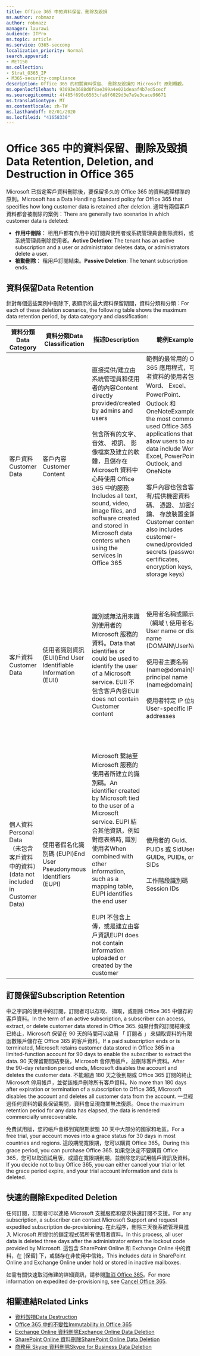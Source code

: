 ```yaml
---
title: Office 365 中的資料保留、刪除及毀損
ms.author: robmazz
author: robmazz
manager: laurawi
audience: ITPro
ms.topic: article
ms.service: O365-seccomp
localization_priority: Normal
search.appverid:
- MET150
ms.collection:
- Strat_O365_IP
- M365-security-compliance
description: Office 365 的相關資料保留、 刪除及毀損的 Microsoft 原則概觀。
ms.openlocfilehash: 93093e3688d0f8ae399a4e021deaaf4b7ed5cecf
ms.sourcegitcommit: 4f465f690c6563cfa9f6029d3e7e9e3cace96671
ms.translationtype: MT
ms.contentlocale: zh-TW
ms.lasthandoff: 02/01/2020
ms.locfileid: "41658330"
---
```

# <a name="data-retention-deletion-and-destruction-in-office-365"></a><span data-ttu-id="a430e-103">Office 365 中的資料保留、刪除及毀損</span><span class="sxs-lookup"><span data-stu-id="a430e-103">Data Retention, Deletion, and Destruction in Office 365</span></span>

<span data-ttu-id="a430e-104">Microsoft 已指定客戶資料刪除後，要保留多久的 Office 365 的資料處理標準的原則。</span><span class="sxs-lookup"><span data-stu-id="a430e-104">Microsoft has a Data Handling Standard policy for Office 365 that specifies how long customer data is retained after deletion.</span></span> <span data-ttu-id="a430e-105">通常有兩個客戶資料都會被刪除的案例：</span><span class="sxs-lookup"><span data-stu-id="a430e-105">There are generally two scenarios in which customer data is deleted:</span></span>

- <span data-ttu-id="a430e-106">**作用中刪除**： 租用戶都有作用中的訂閱與使用者或系統管理員會刪除資料，或系統管理員刪除使用者。</span><span class="sxs-lookup"><span data-stu-id="a430e-106">**Active Deletion**: The tenant has an active subscription and a user or administrator deletes data, or administrators delete a user.</span></span>
- <span data-ttu-id="a430e-107">**被動刪除**： 租用戶訂閱結束。</span><span class="sxs-lookup"><span data-stu-id="a430e-107">**Passive Deletion**: The tenant subscription ends.</span></span>

## <a name="data-retention"></a><span data-ttu-id="a430e-108">資料保留</span><span class="sxs-lookup"><span data-stu-id="a430e-108">Data Retention</span></span>

<span data-ttu-id="a430e-109">針對每個這些案例中刪除下, 表顯示的最大資料保留期間，資料分類和分類：</span><span class="sxs-lookup"><span data-stu-id="a430e-109">For each of these deletion scenarios, the following table shows the maximum data retention period, by data category and classification:</span></span>

| <span data-ttu-id="a430e-110">資料分類</span><span class="sxs-lookup"><span data-stu-id="a430e-110">Data Category</span></span> | <span data-ttu-id="a430e-111">資料分類</span><span class="sxs-lookup"><span data-stu-id="a430e-111">Data Classification</span></span> | <span data-ttu-id="a430e-112">描述</span><span class="sxs-lookup"><span data-stu-id="a430e-112">Description</span></span> | <span data-ttu-id="a430e-113">範例</span><span class="sxs-lookup"><span data-stu-id="a430e-113">Examples</span></span> | <span data-ttu-id="a430e-114">保留期間</span><span class="sxs-lookup"><span data-stu-id="a430e-114">Retention Period</span></span> |
|-----------------|-----------------|-----------------|----------------------------------|-------------------------------|
| <span data-ttu-id="a430e-115">客戶資料</span><span class="sxs-lookup"><span data-stu-id="a430e-115">Customer Data</span></span> | <span data-ttu-id="a430e-116">客戶內容</span><span class="sxs-lookup"><span data-stu-id="a430e-116">Customer Content</span></span>| <span data-ttu-id="a430e-117">直接提供/建立由系統管理員和使用者的內容</span><span class="sxs-lookup"><span data-stu-id="a430e-117">Content directly provided/created by admins and users</span></span> <br><br> <span data-ttu-id="a430e-118">包含所有的文字、 音效、 視訊、 影像檔案及建立的軟體，且儲存在 Microsoft 資料中心時使用 Office 365 中的服務</span><span class="sxs-lookup"><span data-stu-id="a430e-118">Includes all text, sound, video, image files, and software created and stored in Microsoft data centers when using the services in Office 365</span></span> | <span data-ttu-id="a430e-119">範例的最常用的 Office 365 應用程式，可讓作者資料的使用者包括 Word、 Excel、 PowerPoint、 Outlook 和 OneNote</span><span class="sxs-lookup"><span data-stu-id="a430e-119">Examples of the most commonly used Office 365 applications that allow users to author data include Word, Excel, PowerPoint, Outlook, and OneNote</span></span> <br><br> <span data-ttu-id="a430e-120">客戶內容也包含客戶擁有/提供機密資料 （密碼、 憑證、 加密金鑰、 存放裝置金鑰）</span><span class="sxs-lookup"><span data-stu-id="a430e-120">Customer content also includes customer-owned/provided secrets (passwords, certificates, encryption keys, storage keys)</span></span> | <span data-ttu-id="a430e-121">**作用中刪除案例：** 最多 30 天</span><span class="sxs-lookup"><span data-stu-id="a430e-121">**Active Deletion Scenario:** at most 30 days</span></span> <br><br> <span data-ttu-id="a430e-122">**被動刪除案例：** 最 180 天</span><span class="sxs-lookup"><span data-stu-id="a430e-122">**Passive Deletion Scenario:** at most 180 days</span></span> |
| <span data-ttu-id="a430e-123">客戶資料</span><span class="sxs-lookup"><span data-stu-id="a430e-123">Customer Data</span></span> | <span data-ttu-id="a430e-124">使用者識別資訊 (EUII)</span><span class="sxs-lookup"><span data-stu-id="a430e-124">End User Identifiable Information (EUII)</span></span> | <span data-ttu-id="a430e-125">識別或無法用來識別使用者的 Microsoft 服務的資料。</span><span class="sxs-lookup"><span data-stu-id="a430e-125">Data that identifies or could be used to identify the user of a Microsoft service.</span></span> <span data-ttu-id="a430e-126">EUII 不包含客戶內容</span><span class="sxs-lookup"><span data-stu-id="a430e-126">EUII does not contain Customer content</span></span> | <span data-ttu-id="a430e-127">使用者名稱或顯示名稱 （網域 \ 使用者名稱）</span><span class="sxs-lookup"><span data-stu-id="a430e-127">User name or display name (DOMAIN\UserName)</span></span> <br><br> <span data-ttu-id="a430e-128">使用者主要名稱 (name@domain)</span><span class="sxs-lookup"><span data-stu-id="a430e-128">User principal name (name@domain)</span></span> <br><br>  <span data-ttu-id="a430e-129">使用者特定 IP 位址</span><span class="sxs-lookup"><span data-stu-id="a430e-129">User-specific IP addresses</span></span> | <span data-ttu-id="a430e-130">**作用中刪除案例：** 最 180 天 （僅限租用戶系統管理員動作）</span><span class="sxs-lookup"><span data-stu-id="a430e-130">**Active Deletion Scenario:** at most 180 days (only a tenant administrator action)</span></span> <br><br> <span data-ttu-id="a430e-131">**被動刪除案例：** 最 180 天</span><span class="sxs-lookup"><span data-stu-id="a430e-131">**Passive Deletion Scenario:** at most 180 days</span></span> |
| <span data-ttu-id="a430e-132">個人資料</span><span class="sxs-lookup"><span data-stu-id="a430e-132">Personal Data</span></span> <br> <span data-ttu-id="a430e-133">（未包含客戶資料中的資料）</span><span class="sxs-lookup"><span data-stu-id="a430e-133">(data not included in Customer Data)</span></span> | <span data-ttu-id="a430e-134">使用者假名化識別碼 (EUPI)</span><span class="sxs-lookup"><span data-stu-id="a430e-134">End User Pseudonymous Identifiers (EUPI)</span></span> | <span data-ttu-id="a430e-135">Microsoft 繫結至 Microsoft 服務的使用者所建立的識別碼。</span><span class="sxs-lookup"><span data-stu-id="a430e-135">An identifier created by Microsoft tied to the user of a Microsoft service.</span></span> <span data-ttu-id="a430e-136">EUPI 結合其他資訊，例如對應表格時, 識別使用者</span><span class="sxs-lookup"><span data-stu-id="a430e-136">When combined with other information, such as a mapping table, EUPI identifies the end user</span></span> <br><br> <span data-ttu-id="a430e-137">EUPI 不包含上傳，或是建立由客戶資訊</span><span class="sxs-lookup"><span data-stu-id="a430e-137">EUPI does not contain information uploaded or created by the customer</span></span> | <span data-ttu-id="a430e-138">使用者的 Guid、 PUIDs 或 Sid</span><span class="sxs-lookup"><span data-stu-id="a430e-138">User GUIDs, PUIDs, or SIDs</span></span> <br><br> <span data-ttu-id="a430e-139">工作階段識別碼</span><span class="sxs-lookup"><span data-stu-id="a430e-139">Session IDs</span></span> | <span data-ttu-id="a430e-140">**作用中刪除案例：** 最多 30 天</span><span class="sxs-lookup"><span data-stu-id="a430e-140">**Active Deletion Scenario:** at most 30 days</span></span> <br><br> <span data-ttu-id="a430e-141">**被動刪除案例：** 最 180 天</span><span class="sxs-lookup"><span data-stu-id="a430e-141">**Passive Deletion Scenario:** at most 180 days</span></span> |

## <a name="subscription-retention"></a><span data-ttu-id="a430e-142">訂閱保留</span><span class="sxs-lookup"><span data-stu-id="a430e-142">Subscription Retention</span></span>

<span data-ttu-id="a430e-143">中之字詞的使用中的訂閱，訂閱者可以存取、 擷取，或刪除 Office 365 中儲存的客戶資料。</span><span class="sxs-lookup"><span data-stu-id="a430e-143">In the term of an active subscription, a subscriber can access, extract, or delete customer data stored in Office 365.</span></span> <span data-ttu-id="a430e-144">如果付費的訂閱結束或已終止，Microsoft 保留在 90 天的時間可以啟用 「 訂閱者 」 來擷取資料的有限函數帳戶儲存在 Office 365 的客戶資料。</span><span class="sxs-lookup"><span data-stu-id="a430e-144">If a paid subscription ends or is terminated, Microsoft retains customer data stored in Office 365 in a limited-function account for 90 days to enable the subscriber to extract the data.</span></span> <span data-ttu-id="a430e-145">90 天保留期間結束後，Microsoft 會停用帳戶，並刪除客戶資料。</span><span class="sxs-lookup"><span data-stu-id="a430e-145">After the 90-day retention period ends, Microsoft disables the account and deletes the customer data.</span></span> <span data-ttu-id="a430e-146">不能超過 180 天之後到期或 Office 365 訂閱的終止 Microsoft 停用帳戶，並從該帳戶刪除所有客戶資料。</span><span class="sxs-lookup"><span data-stu-id="a430e-146">No more than 180 days after expiration or termination of a subscription to Office 365, Microsoft disables the account and deletes all customer data from the account.</span></span> <span data-ttu-id="a430e-147">一旦經過任何資料的最長保留期間，資料會呈現商業無法復原。</span><span class="sxs-lookup"><span data-stu-id="a430e-147">Once the maximum retention period for any data has elapsed, the data is rendered commercially unrecoverable.</span></span>

<span data-ttu-id="a430e-148">免費試用版，您的帳戶會移到寬限期狀態 30 天中大部分的國家和地區。</span><span class="sxs-lookup"><span data-stu-id="a430e-148">For a free trial, your account moves into a grace status for 30 days in most countries and regions.</span></span> <span data-ttu-id="a430e-149">這段期間寬限期，您可以購買 Office 365。</span><span class="sxs-lookup"><span data-stu-id="a430e-149">During this grace period, you can purchase Office 365.</span></span> <span data-ttu-id="a430e-150">如果您決定不要購買 Office 365，您可以取消試用版，或讓在寬限期到期，並刪除您的試用帳戶資訊及資料。</span><span class="sxs-lookup"><span data-stu-id="a430e-150">If you decide not to buy Office 365, you can either cancel your trial or let the grace period expire, and your trial account information and data is deleted.</span></span>

## <a name="expedited-deletion"></a><span data-ttu-id="a430e-151">快速的刪除</span><span class="sxs-lookup"><span data-stu-id="a430e-151">Expedited Deletion</span></span>

<span data-ttu-id="a430e-152">任何訂閱，訂閱者可以連絡 Microsoft 支援服務和要求快速訂閱不支援。</span><span class="sxs-lookup"><span data-stu-id="a430e-152">For any subscription, a subscriber can contact Microsoft Support and request expedited subscription de-provisioning.</span></span> <span data-ttu-id="a430e-153">在此程序，刪除三天後系統管理員進入 Microsoft 所提供的鎖定程式碼所有使用者資料。</span><span class="sxs-lookup"><span data-stu-id="a430e-153">In this process, all user data is deleted three days after the administrator enters the lockout code provided by Microsoft.</span></span> <span data-ttu-id="a430e-154">這包含 SharePoint Online 和 Exchange Online 中的資料，在 [保留] 下，或儲存在非使用中信箱。</span><span class="sxs-lookup"><span data-stu-id="a430e-154">This includes data in SharePoint Online and Exchange Online under hold or stored in inactive mailboxes.</span></span>

<span data-ttu-id="a430e-155">如需有關快速取消佈建的詳細資訊，請參閱[取消 Office 365](https://docs.microsoft.com/office365/admin/subscriptions-and-billing/cancel-your-subscription)。</span><span class="sxs-lookup"><span data-stu-id="a430e-155">For more information on expedited de-provisioning, see [Cancel Office 365](https://docs.microsoft.com/office365/admin/subscriptions-and-billing/cancel-your-subscription).</span></span>

## <a name="related-links"></a><span data-ttu-id="a430e-156">相關連結</span><span class="sxs-lookup"><span data-stu-id="a430e-156">Related Links</span></span>

- [<span data-ttu-id="a430e-157">資料毀損</span><span class="sxs-lookup"><span data-stu-id="a430e-157">Data Destruction</span></span>](office-365-data-destruction.md)
- [<span data-ttu-id="a430e-158">Office 365 中的不變性</span><span class="sxs-lookup"><span data-stu-id="a430e-158">Immutability in Office 365</span></span>](office-365-data-immutability.md)
- [<span data-ttu-id="a430e-159">Exchange Online 資料刪除</span><span class="sxs-lookup"><span data-stu-id="a430e-159">Exchange Online Data Deletion</span></span>](office-365-exchange-online-data-deletion.md)
- [<span data-ttu-id="a430e-160">SharePoint Online 資料刪除</span><span class="sxs-lookup"><span data-stu-id="a430e-160">SharePoint Online Data Deletion</span></span>](office-365-sharepoint-online-data-deletion.md)
- [<span data-ttu-id="a430e-161">商務用 Skype 資料刪除</span><span class="sxs-lookup"><span data-stu-id="a430e-161">Skype for Business Data Deletion</span></span>](office-365-skype-data-deletion.md)